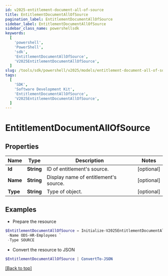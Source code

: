 ```yaml
---
id: v2025-entitlement-document-all-of-source
title: EntitlementDocumentAllOfSource
pagination_label: EntitlementDocumentAllOfSource
sidebar_label: EntitlementDocumentAllOfSource
sidebar_class_name: powershellsdk
keywords:
  [
    'powershell',
    'PowerShell',
    'sdk',
    'EntitlementDocumentAllOfSource',
    'V2025EntitlementDocumentAllOfSource',
  ]
slug: /tools/sdk/powershell/v2025/models/entitlement-document-all-of-source
tags:
  [
    'SDK',
    'Software Development Kit',
    'EntitlementDocumentAllOfSource',
    'V2025EntitlementDocumentAllOfSource',
  ]
---
```


# EntitlementDocumentAllOfSource

## Properties

| Name     | Type       | Description                           | Notes      |
| -------- | ---------- | ------------------------------------- | ---------- |
| **Id**   | **String** | ID of entitlement's source.           | [optional] |
| **Name** | **String** | Display name of entitlement's source. | [optional] |
| **Type** | **String** | Type of object.                       | [optional] |

## Examples

- Prepare the resource

```powershell
$EntitlementDocumentAllOfSource = Initialize-V2025EntitlementDocumentAllOfSource  -Id 2c91808b6e9e6fb8016eec1a2b6f7b5f `
 -Name ODS-HR-Employees `
 -Type SOURCE
```

- Convert the resource to JSON

```powershell
$EntitlementDocumentAllOfSource | ConvertTo-JSON
```

[[Back to top]](#)
